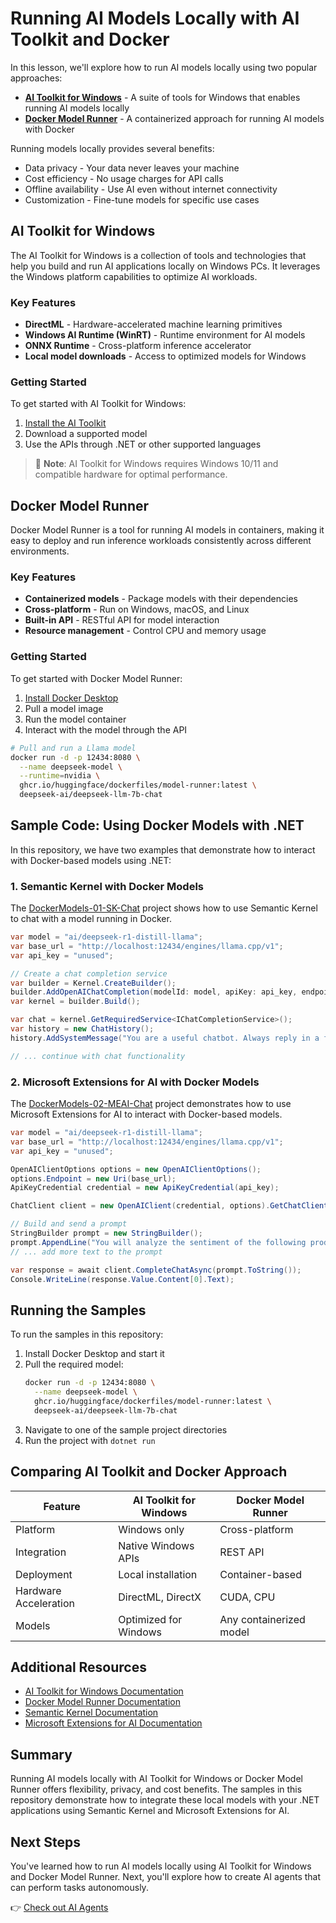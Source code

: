 # Running AI Models Locally with AI Toolkit and Docker

In this lesson, we'll explore how to run AI models locally using two popular approaches:
- **[AI Toolkit for Windows](https://learn.microsoft.com/en-us/windows/ai/toolkit/)** - A suite of tools for Windows that enables running AI models locally
- **[Docker Model Runner](https://docs.docker.com/model-runner/)** - A containerized approach for running AI models with Docker

Running models locally provides several benefits:
- Data privacy - Your data never leaves your machine
- Cost efficiency - No usage charges for API calls
- Offline availability - Use AI even without internet connectivity
- Customization - Fine-tune models for specific use cases

## AI Toolkit for Windows

The AI Toolkit for Windows is a collection of tools and technologies that help you build and run AI applications locally on Windows PCs. It leverages the Windows platform capabilities to optimize AI workloads.

### Key Features

- **DirectML** - Hardware-accelerated machine learning primitives
- **Windows AI Runtime (WinRT)** - Runtime environment for AI models
- **ONNX Runtime** - Cross-platform inference accelerator
- **Local model downloads** - Access to optimized models for Windows

### Getting Started

To get started with AI Toolkit for Windows:

1. [Install the AI Toolkit](https://learn.microsoft.com/en-us/windows/ai/toolkit/install)
2. Download a supported model
3. Use the APIs through .NET or other supported languages

> 📝 **Note**: AI Toolkit for Windows requires Windows 10/11 and compatible hardware for optimal performance.

## Docker Model Runner

Docker Model Runner is a tool for running AI models in containers, making it easy to deploy and run inference workloads consistently across different environments.

### Key Features

- **Containerized models** - Package models with their dependencies
- **Cross-platform** - Run on Windows, macOS, and Linux
- **Built-in API** - RESTful API for model interaction
- **Resource management** - Control CPU and memory usage

### Getting Started

To get started with Docker Model Runner:

1. [Install Docker Desktop](https://www.docker.com/products/docker-desktop/)
2. Pull a model image
3. Run the model container
4. Interact with the model through the API

```bash
# Pull and run a Llama model
docker run -d -p 12434:8080 \
  --name deepseek-model \
  --runtime=nvidia \
  ghcr.io/huggingface/dockerfiles/model-runner:latest \
  deepseek-ai/deepseek-llm-7b-chat
```

## Sample Code: Using Docker Models with .NET

In this repository, we have two examples that demonstrate how to interact with Docker-based models using .NET:

### 1. Semantic Kernel with Docker Models

The [DockerModels-01-SK-Chat](./src/DockerModels-01-SK-Chat/) project shows how to use Semantic Kernel to chat with a model running in Docker.

```csharp
var model = "ai/deepseek-r1-distill-llama";
var base_url = "http://localhost:12434/engines/llama.cpp/v1";
var api_key = "unused";

// Create a chat completion service
var builder = Kernel.CreateBuilder();
builder.AddOpenAIChatCompletion(modelId: model, apiKey: api_key, endpoint: new Uri(base_url));
var kernel = builder.Build();

var chat = kernel.GetRequiredService<IChatCompletionService>();
var history = new ChatHistory();
history.AddSystemMessage("You are a useful chatbot. Always reply in a funny way with short answers.");

// ... continue with chat functionality
```

### 2. Microsoft Extensions for AI with Docker Models

The [DockerModels-02-MEAI-Chat](./src/DockerModels-02-MEAI-Chat/) project demonstrates how to use Microsoft Extensions for AI to interact with Docker-based models.

```csharp
var model = "ai/deepseek-r1-distill-llama";
var base_url = "http://localhost:12434/engines/llama.cpp/v1";
var api_key = "unused";

OpenAIClientOptions options = new OpenAIClientOptions();
options.Endpoint = new Uri(base_url);
ApiKeyCredential credential = new ApiKeyCredential(api_key);

ChatClient client = new OpenAIClient(credential, options).GetChatClient(model);

// Build and send a prompt
StringBuilder prompt = new StringBuilder();
prompt.AppendLine("You will analyze the sentiment of the following product reviews...");
// ... add more text to the prompt

var response = await client.CompleteChatAsync(prompt.ToString());
Console.WriteLine(response.Value.Content[0].Text);
```

## Running the Samples

To run the samples in this repository:

1. Install Docker Desktop and start it
2. Pull the required model:
   ```bash
   docker run -d -p 12434:8080 \
     --name deepseek-model \
     ghcr.io/huggingface/dockerfiles/model-runner:latest \
     deepseek-ai/deepseek-llm-7b-chat
   ```
3. Navigate to one of the sample project directories
4. Run the project with `dotnet run`

## Comparing AI Toolkit and Docker Approach

| Feature | AI Toolkit for Windows | Docker Model Runner |
|---------|------------------------|---------------------|
| Platform | Windows only | Cross-platform |
| Integration | Native Windows APIs | REST API |
| Deployment | Local installation | Container-based |
| Hardware Acceleration | DirectML, DirectX | CUDA, CPU |
| Models | Optimized for Windows | Any containerized model |

## Additional Resources

- [AI Toolkit for Windows Documentation](https://learn.microsoft.com/en-us/windows/ai/toolkit/)
- [Docker Model Runner Documentation](https://docs.docker.com/model-runner/)
- [Semantic Kernel Documentation](https://learn.microsoft.com/en-us/semantic-kernel/overview/)
- [Microsoft Extensions for AI Documentation](https://learn.microsoft.com/en-us/dotnet/ai/)

## Summary

Running AI models locally with AI Toolkit for Windows or Docker Model Runner offers flexibility, privacy, and cost benefits. The samples in this repository demonstrate how to integrate these local models with your .NET applications using Semantic Kernel and Microsoft Extensions for AI.

## Next Steps

You've learned how to run AI models locally using AI Toolkit for Windows and Docker Model Runner. Next, you'll explore how to create AI agents that can perform tasks autonomously.

👉 [Check out AI Agents](./04-agents.md)